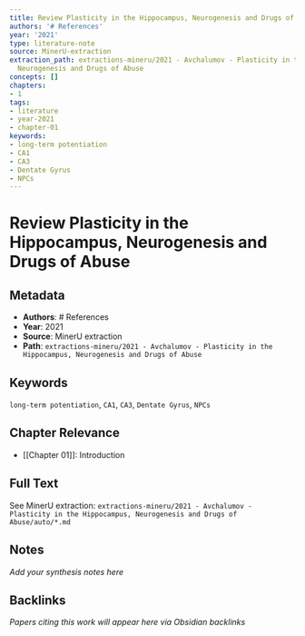```yaml
---
title: Review Plasticity in the Hippocampus, Neurogenesis and Drugs of Abuse
authors: '# References'
year: '2021'
type: literature-note
source: MinerU-extraction
extraction_path: extractions-mineru/2021 - Avchalumov - Plasticity in the Hippocampus,
  Neurogenesis and Drugs of Abuse
concepts: []
chapters:
- 1
tags:
- literature
- year-2021
- chapter-01
keywords:
- long-term potentiation
- CA1
- CA3
- Dentate Gyrus
- NPCs
---
```


# Review Plasticity in the Hippocampus, Neurogenesis and Drugs of Abuse

## Metadata

- **Authors**: # References
- **Year**: 2021
- **Source**: MinerU extraction
- **Path**: `extractions-mineru/2021 - Avchalumov - Plasticity in the Hippocampus, Neurogenesis and Drugs of Abuse`

## Keywords

`long-term potentiation`, `CA1`, `CA3`, `Dentate Gyrus`, `NPCs`

## Chapter Relevance

- [[Chapter 01]]: Introduction

## Full Text

See MinerU extraction: `extractions-mineru/2021 - Avchalumov - Plasticity in the Hippocampus, Neurogenesis and Drugs of Abuse/auto/*.md`

## Notes

*Add your synthesis notes here*

## Backlinks

*Papers citing this work will appear here via Obsidian backlinks*
